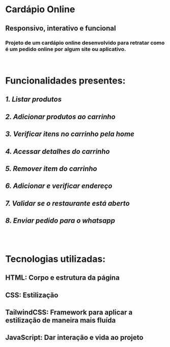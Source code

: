 # Cardápio Online
## Responsivo, interativo e funcional

### Projeto de um cardápio online desenvolvido para retratar como é um pedido online por algum site ou aplicativo.
<br/>

# Funcionalidades presentes:
## ***1. Listar produtos***
## ***2. Adicionar produtos ao carrinho***
## ***3. Verificar itens no carrinho pela home***
## ***4. Acessar detalhes do carrinho***
## ***5. Remover item do carrinho***
## ***6. Adicionar e verificar endereço***
## ***7. Validar se o restaurante está aberto***
## ***8. Enviar pedido para o whatsapp***

<br/>
<br/>

# Tecnologias utilizadas:
## **HTML: Corpo e estrutura da página**
## **CSS: Estilização**
## **TailwindCSS: Framework para aplicar a estilização de maneira mais fluída**
## **JavaScript: Dar interação e vida ao projeto**
